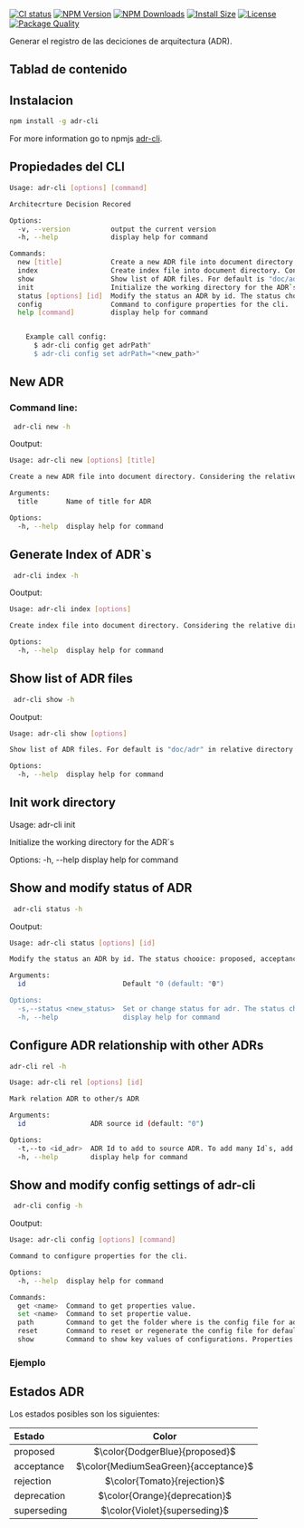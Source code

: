 
[![CI status](https://github.com/adr-tool/workflows/CI/badge.svg)](https://github.com/adr-tool/actions)
[![NPM Version](http://img.shields.io/npm/v/adr-cli.svg?style=flat)](https://www.npmjs.com/package/adr-cli)
[![NPM Downloads](https://img.shields.io/npm/dm/adr-cli.svg?style=flat)](https://npmcharts.com/compare/adr-cli?minimal=true)
[![Install Size](https://packagephobia.com/badge?p=adr-cli)](https://packagephobia.com/result?p=adr-cli)
[![License](https://img.shields.io/npm/l/adr-cli.svg)](https://github.com/TulioHector/adr-tool/blob/main/adr-cli/package.json)
[![Package Quality](https://packagequality.com/shield/adr-cli.svg)](https://packagequality.com/#?package=adr-cli)


Generar el registro de las deciciones de arquitectura (ADR).

## Tablad de contenido


## Instalacion

```bash
npm install -g adr-cli
```

For more information go to npmjs [adr-cli](https://www.npmjs.com/package/adr-cli).

## Propiedades del CLI
```sh
Usage: adr-cli [options] [command]

Architecrture Decision Recored

Options:
  -v, --version          output the current version
  -h, --help             display help for command

Commands:
  new [title]            Create a new ADR file into document directory. Considering the relative directory in which it is located.
  index                  Create index file into document directory. Considering the relative directory in which it is located.
  show                   Show list of ADR files. For default is "doc/adr" in relative directory.
  init                   Initialize the working directory for the ADR`s
  status [options] [id]  Modify the status an ADR by id. The status chooice: proposed, acceptance, rejection, deprecation, superseding
  config                 Command to configure properties for the cli.
  help [command]         display help for command


    Example call config:
      $ adr-cli config get adrPath"
      $ adr-cli config set adrPath="<new_path>"
  ```

## New ADR
### Command line:
```bash
 adr-cli new -h
```
Ooutput:
```sh
Usage: adr-cli new [options] [title]

Create a new ADR file into document directory. Considering the relative directory in which it is located.

Arguments:
  title       Name of title for ADR

Options:
  -h, --help  display help for command

```

## Generate Index of ADR`s
```bash
 adr-cli index -h
```
Ooutput:
```sh
Usage: adr-cli index [options]

Create index file into document directory. Considering the relative directory in which it is located.

Options:
  -h, --help  display help for command
```
## Show list of ADR files
```bash
 adr-cli show -h
```
Ooutput:
```sh
Usage: adr-cli show [options]

Show list of ADR files. For default is "doc/adr" in relative directory.

Options:
  -h, --help  display help for command
```

## Init work directory

Usage: adr-cli init

Initialize the working directory for the ADR`s

Options:
  -h, --help  display help for command

## Show and modify status of ADR
```bash
 adr-cli status -h
```
Ooutput:
```sh
Usage: adr-cli status [options] [id]

Modify the status an ADR by id. The status chooice: proposed, acceptance, rejection, deprecation, superseding

Arguments:
  id                        Default "0 (default: "0")

Options:
  -s,--status <new_status>  Set or change status for adr. The status chooice: proposed, acceptance, rejection, deprecation, superseding
  -h, --help                display help for command
```

## Configure ADR relationship with other ADRs
```bash
adr-cli rel -h
```
```sh
Usage: adr-cli rel [options] [id]

Mark relation ADR to other/s ADR

Arguments:
  id                ADR source id (default: "0")

Options:
  -t,--to <id_adr>  ADR Id to add to source ADR. To add many Id`s, add separate by comma.
  -h, --help        display help for command
```
## Show and modify config settings of adr-cli
```bash
 adr-cli config -h
```
Ooutput:
```sh
Usage: adr-cli config [options] [command]

Command to configure properties for the cli.

Options:
  -h, --help  display help for command

Commands:
  get <name>  Command to get properties value.
  set <name>  Command to set propertie value.
  path        Command to get the folder where is the config file for adr-tools.
  reset       Command to reset or regenerate the config file for defaults.
  show        Command to show key values of configurations. Properties si case sensitive
```
  ### Ejemplo
  

## Estados ADR

Los estados posibles son los siguientes:

| Estado      |   Color                               |
| :---------- | :-----------------------------------: |
| proposed    | $\color{DodgerBlue}{proposed}$        |
| acceptance  | $\color{MediumSeaGreen}{acceptance}$  |
| rejection   | $\color{Tomato}{rejection}$           |
| deprecation | $\color{Orange}{deprecation}$         |
| superseding | $\color{Violet}{superseding}$         |

